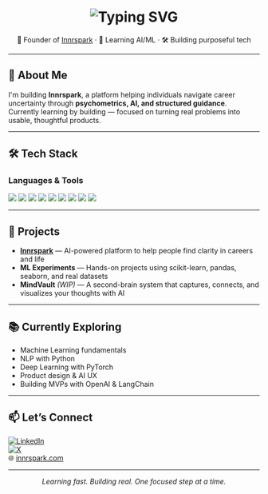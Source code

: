 <h1 align="center">
  <img src="https://readme-typing-svg.herokuapp.com?font=Fira+Code&weight=600&size=30&pause=1000&color=36BCF7&center=true&vCenter=true&width=435&lines=Hi+there%2C+I'm+Praharsh+%F0%9F%91%8B;Founder+of+Innrspark+%F0%9F%9A%80;Learning+AI%2FML+%F0%9F%A7%A0;Building+purposeful+tech+%F0%9F%9B%A0%EF%B8%8F" alt="Typing SVG" />
</h1>

<p align="center">🚀 Founder of <a href="https://innrspark.com">Innrspark</a> · 🧠 Learning AI/ML · 🛠 Building purposeful tech</p>

---

## 🧭 About Me

I'm building **Innrspark**, a platform helping individuals navigate career uncertainty through **psychometrics, AI, and structured guidance**.  
Currently learning by building — focused on turning real problems into usable, thoughtful products.

---

## 🛠 Tech Stack

### Languages & Tools  
<p>
  <img src="https://img.shields.io/badge/Python-3776AB?style=for-the-badge&logo=python&logoColor=white" />
  <img src="https://img.shields.io/badge/PyTorch-EE4C2C?style=for-the-badge&logo=pytorch&logoColor=white" />
  <img src="https://img.shields.io/badge/PostgreSQL-4169E1?style=for-the-badge&logo=postgresql&logoColor=white" />
  <img src="https://img.shields.io/badge/Scikit--Learn-F7931E?style=for-the-badge&logo=scikit-learn&logoColor=white" />
  <img src="https://img.shields.io/badge/Pandas-150458?style=for-the-badge&logo=pandas&logoColor=white" />
  <img src="https://img.shields.io/badge/NumPy-013243?style=for-the-badge&logo=numpy&logoColor=white" />
  <img src="https://img.shields.io/badge/Seaborn-4C72B0?style=for-the-badge&logo=plotly&logoColor=white" />
  <img src="https://img.shields.io/badge/Git-F05032?style=for-the-badge&logo=git&logoColor=white" />
  <img src="https://img.shields.io/badge/GitHub-181717?style=for-the-badge&logo=github&logoColor=white" />
</p>

---

## 🔭 Projects

- **[Innrspark](https://innrspark.com)** — AI-powered platform to help people find clarity in careers and life  
- **ML Experiments** — Hands-on projects using scikit-learn, pandas, seaborn, and real datasets  
- **MindVault** *(WIP)* — A second-brain system that captures, connects, and visualizes your thoughts with AI  

---

## 📚 Currently Exploring

- Machine Learning fundamentals  
- NLP with Python  
- Deep Learning with PyTorch  
- Product design & AI UX  
- Building MVPs with OpenAI & LangChain  

---

## 📫 Let’s Connect

[![LinkedIn](https://img.shields.io/badge/LinkedIn-0A66C2?style=for-the-badge&logo=linkedin&logoColor=white)](https://linkedin.com/in/praharsh04)  
[![X](https://img.shields.io/badge/X-000000?style=for-the-badge&logo=x&logoColor=white)](https://x.com/praharsh52kar)  
🌐 [innrspark.com](https://innrspark.com)

---

<p align="center"><i>Learning fast. Building real. One focused step at a time.</i></p>



